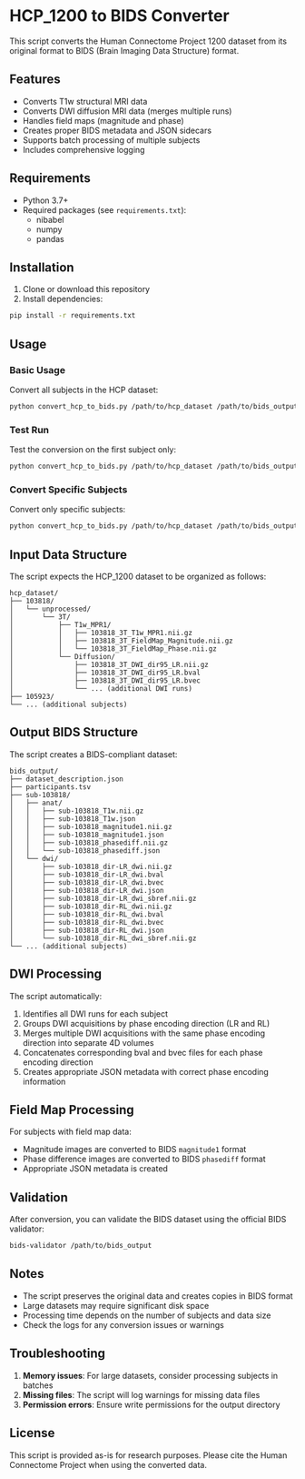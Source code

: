 # HCP_1200 to BIDS Converter

This script converts the Human Connectome Project 1200 dataset from its original format to BIDS (Brain Imaging Data Structure) format.

## Features

- Converts T1w structural MRI data
- Converts DWI diffusion MRI data (merges multiple runs)
- Handles field maps (magnitude and phase)
- Creates proper BIDS metadata and JSON sidecars
- Supports batch processing of multiple subjects
- Includes comprehensive logging

## Requirements

- Python 3.7+
- Required packages (see `requirements.txt`):
  - nibabel
  - numpy
  - pandas

## Installation

1. Clone or download this repository
2. Install dependencies:
```bash
pip install -r requirements.txt
```

## Usage

### Basic Usage

Convert all subjects in the HCP dataset:
```bash
python convert_hcp_to_bids.py /path/to/hcp_dataset /path/to/bids_output
```

### Test Run

Test the conversion on the first subject only:
```bash
python convert_hcp_to_bids.py /path/to/hcp_dataset /path/to/bids_output --test
```

### Convert Specific Subjects

Convert only specific subjects:
```bash
python convert_hcp_to_bids.py /path/to/hcp_dataset /path/to/bids_output --subjects 103818 105923 114823
```

## Input Data Structure

The script expects the HCP_1200 dataset to be organized as follows:
```
hcp_dataset/
├── 103818/
│   └── unprocessed/
│       └── 3T/
│           ├── T1w_MPR1/
│           │   ├── 103818_3T_T1w_MPR1.nii.gz
│           │   ├── 103818_3T_FieldMap_Magnitude.nii.gz
│           │   └── 103818_3T_FieldMap_Phase.nii.gz
│           └── Diffusion/
│               ├── 103818_3T_DWI_dir95_LR.nii.gz
│               ├── 103818_3T_DWI_dir95_LR.bval
│               ├── 103818_3T_DWI_dir95_LR.bvec
│               └── ... (additional DWI runs)
├── 105923/
└── ... (additional subjects)
```

## Output BIDS Structure

The script creates a BIDS-compliant dataset:
```
bids_output/
├── dataset_description.json
├── participants.tsv
├── sub-103818/
│   ├── anat/
│   │   ├── sub-103818_T1w.nii.gz
│   │   ├── sub-103818_T1w.json
│   │   ├── sub-103818_magnitude1.nii.gz
│   │   ├── sub-103818_magnitude1.json
│   │   ├── sub-103818_phasediff.nii.gz
│   │   └── sub-103818_phasediff.json
│   └── dwi/
│       ├── sub-103818_dir-LR_dwi.nii.gz
│       ├── sub-103818_dir-LR_dwi.bval
│       ├── sub-103818_dir-LR_dwi.bvec
│       ├── sub-103818_dir-LR_dwi.json
│       ├── sub-103818_dir-LR_dwi_sbref.nii.gz
│       ├── sub-103818_dir-RL_dwi.nii.gz
│       ├── sub-103818_dir-RL_dwi.bval
│       ├── sub-103818_dir-RL_dwi.bvec
│       ├── sub-103818_dir-RL_dwi.json
│       └── sub-103818_dir-RL_dwi_sbref.nii.gz
└── ... (additional subjects)
```

## DWI Processing

The script automatically:
1. Identifies all DWI runs for each subject
2. Groups DWI acquisitions by phase encoding direction (LR and RL)
3. Merges multiple DWI acquisitions with the same phase encoding direction into separate 4D volumes
4. Concatenates corresponding bval and bvec files for each phase encoding direction
5. Creates appropriate JSON metadata with correct phase encoding information

## Field Map Processing

For subjects with field map data:
- Magnitude images are converted to BIDS `magnitude1` format
- Phase difference images are converted to BIDS `phasediff` format
- Appropriate JSON metadata is created

## Validation

After conversion, you can validate the BIDS dataset using the official BIDS validator:
```bash
bids-validator /path/to/bids_output
```

## Notes

- The script preserves the original data and creates copies in BIDS format
- Large datasets may require significant disk space
- Processing time depends on the number of subjects and data size
- Check the logs for any conversion issues or warnings

## Troubleshooting

1. **Memory issues**: For large datasets, consider processing subjects in batches
2. **Missing files**: The script will log warnings for missing data files
3. **Permission errors**: Ensure write permissions for the output directory

## License

This script is provided as-is for research purposes. Please cite the Human Connectome Project when using the converted data. 